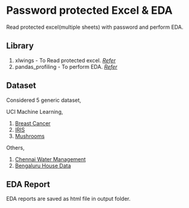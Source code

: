 # Password protected Excel & EDA

Read protected excel(multiple sheets) with password and perform EDA.

## Library

1. xlwings - To Read protected excel. *[Refer](https://docs.xlwings.org/en/stable/)*
2. pandas_profiling - To perform EDA. *[Refer](https://pandas-profiling.github.io/pandas-profiling/docs/master/rtd/index.html)*

## Dataset

Considered 5 generic dataset,

UCI Machine Learning,
	
  1. [Breast Cancer](https://www.kaggle.com/uciml/breast-cancer-wisconsin-data)
  2. [IRIS](https://www.kaggle.com/uciml/iris)
  3. [Mushrooms](https://www.kaggle.com/uciml/mushroom-classification)

Others,

  1. [Chennai Water Management](https://www.kaggle.com/sudalairajkumar/chennai-water-management)
  2. [Bengaluru House Data](https://www.kaggle.com/amitabhajoy/bengaluru-house-price-data) 
  
## EDA Report

EDA reports are saved as html file in output folder.
